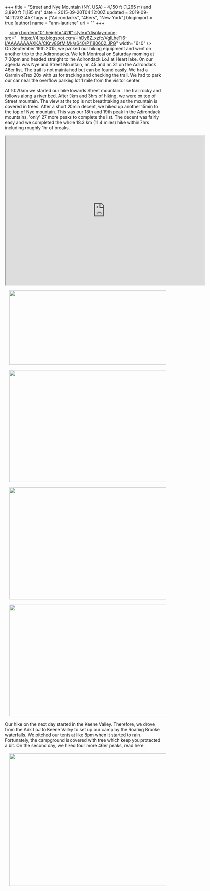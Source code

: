 +++
title = "Street and Nye Mountain (NY, USA) - 4,150 ft (1,265 m) and 3,890 ft (1,185 m)"
date = 2015-09-20T04:12:00Z
updated = 2019-09-14T12:02:45Z
tags = ["Adirondacks", "46ers", "New York"]
blogimport = true 
[author]
	name = "ann-lauriene"
	uri = ""
+++

<a href="http://4.bp.blogspot.com/-ihDy8Z_xzfc/VgILheTi6-I/AAAAAAAAXKA/CKnv8GfMIMk/s1600/P1180602.JPG" imageanchor="1" style="margin-left: 1em; margin-right: 1em; text-align: center;"><img border="0" height="426" style="display:none; src="https://4.bp.blogspot.com/-ihDy8Z_xzfc/VgILheTi6-I/AAAAAAAAXKA/CKnv8GfMIMk/s640/P1180602.JPG" width="640" /></a><br />On September 19th 2015, we packed our hiking equipment and went on another trip to the Adirondacks. We left Montreal on Saturday morning at 7:30pm and headed straight to the Adirondack LoJ at Heart lake. On our agenda was Nye and Street Mountain, nr. 45 and nr. 31 on the Adirondack 46er list. The trail is not maintained but can be found easily. We had a Garmin eTrex 20x with us for tracking and checking the trail. We had to park our car near the overflow parking lot 1 mile from the visitor center.<br /><br />At 10:20am we started our hike towards Street mountain. The trail rocky and follows along a river bed. After 9km and 3hrs of hiking, we were on top of Street mountain. The view at the top is not breathtaking as the mountain is covered in trees. After a short 20min decent, we hiked up another 15min to the top of Nye mountain. This was our 18th and 19th peak in the Adirondack mountains, 'only' 27 more peaks to complete the list. The decent was fairly easy and we completed the whole 18.3 km (11.4 miles) hike within 7hrs including roughly 1hr of breaks.<br /><br /><iframe height="480" src="https://www.google.com/maps/d/u/0/embed?mid=z9AtqvgI4o0E.kklyPwz8z1vo" width="640"></iframe> <br /><div class="separator" style="clear: both; text-align: center;"><a href="http://1.bp.blogspot.com/-HmV4ohBX50U/VgIKW25WOyI/AAAAAAAAXJc/4QuqQIPDNDg/s1600/Street_Nye.png" imageanchor="1" style="margin-left: 1em; margin-right: 1em;"><img border="0" height="240" src="https://1.bp.blogspot.com/-HmV4ohBX50U/VgIKW25WOyI/AAAAAAAAXJc/4QuqQIPDNDg/s640/Street_Nye.png" width="640" /></a></div><div class="separator" style="clear: both; text-align: center;"><br /></div><div class="separator" style="clear: both; text-align: center;"><a href="http://1.bp.blogspot.com/-b0yEyEYjXIg/VgIK70HaTqI/AAAAAAAAXJk/RP74TdCL0kg/s1600/P1180588.JPG" imageanchor="1" style="margin-left: 1em; margin-right: 1em;"><img border="0" height="360" src="https://1.bp.blogspot.com/-b0yEyEYjXIg/VgIK70HaTqI/AAAAAAAAXJk/RP74TdCL0kg/s640/P1180588.JPG" width="640" /></a></div><br /><div class="separator" style="clear: both; text-align: center;"><a href="http://1.bp.blogspot.com/-WoZWziCo7aU/VgIK7_Qa0_I/AAAAAAAAXJo/GsPeRZqRnvk/s1600/P1180589.JPG" imageanchor="1" style="margin-left: 1em; margin-right: 1em;"><img border="0" height="360" src="https://1.bp.blogspot.com/-WoZWziCo7aU/VgIK7_Qa0_I/AAAAAAAAXJo/GsPeRZqRnvk/s640/P1180589.JPG" width="640" /></a></div><br /><div class="separator" style="clear: both; text-align: center;"><a href="http://3.bp.blogspot.com/-m9hifHHCGCA/VgIK-OPRLHI/AAAAAAAAXJ0/Fb0j64CB1XE/s1600/P1180596.JPG" imageanchor="1" style="margin-left: 1em; margin-right: 1em;"><img border="0" height="360" src="https://3.bp.blogspot.com/-m9hifHHCGCA/VgIK-OPRLHI/AAAAAAAAXJ0/Fb0j64CB1XE/s640/P1180596.JPG" width="640" /></a></div><span id="goog_1380448993"></span><span id="goog_1380448994"></span><br />Our hike on the next day started in the Keene Valley. Therefore, we drove from the Adk LoJ to Keene Valley to set up our camp by the Roaring Brooke waterfalls. We pitched our tents at like 8pm when it started to rain. Fortunately, the campground is covered with tree which keep you protected a bit. On the second day, we hiked four more 46er peaks, read here.<br /><br /><div class="separator" style="clear: both; text-align: center;"><a href="http://4.bp.blogspot.com/-ihDy8Z_xzfc/VgILheTi6-I/AAAAAAAAXKA/CKnv8GfMIMk/s1600/P1180602.JPG" imageanchor="1" style="margin-left: 1em; margin-right: 1em;"><img border="0" height="426" src="https://4.bp.blogspot.com/-ihDy8Z_xzfc/VgILheTi6-I/AAAAAAAAXKA/CKnv8GfMIMk/s640/P1180602.JPG" width="640" /></a></div><br />
